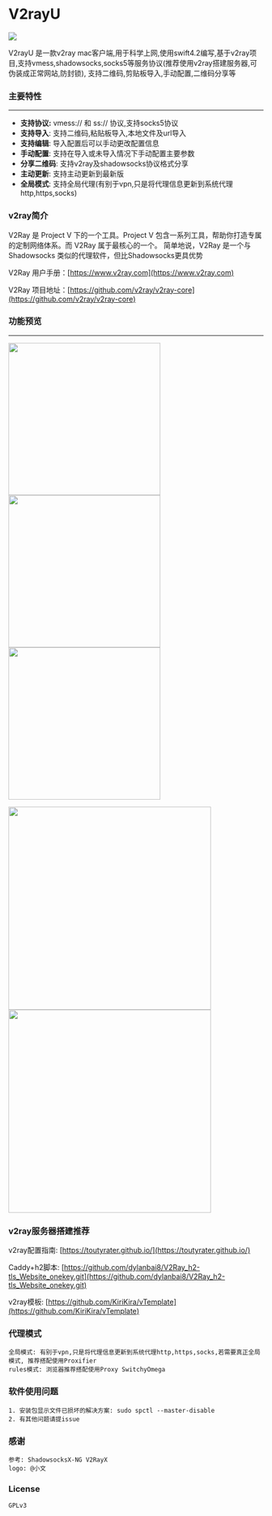 # V2rayU
![](https://github.com/yanue/V2rayU/blob/master/V2rayU/Assets.xcassets/AppIcon.appiconset/128.png?raw=true)

V2rayU 是一款v2ray mac客户端,用于科学上网,使用swift4.2编写,基于v2ray项目,支持vmess,shadowsocks,socks5等服务协议(推荐使用v2ray搭建服务器,可伪装成正常网站,防封锁), 支持二维码,剪贴板导入,手动配置,二维码分享等

### 主要特性
----
- **支持协议:** vmess:// 和 ss:// 协议,支持socks5协议
- **支持导入**: 支持二维码,粘贴板导入,本地文件及url导入
- **支持编辑**: 导入配置后可以手动更改配置信息
- **手动配置**: 支持在导入或未导入情况下手动配置主要参数
- **分享二维码**: 支持v2ray及shadowsocks协议格式分享
- **主动更新**: 支持主动更新到最新版
- **全局模式**: 支持全局代理(有别于vpn,只是将代理信息更新到系统代理http,https,socks)

### v2ray简介
   V2Ray 是 Project V 下的一个工具。Project V 包含一系列工具，帮助你打造专属的定制网络体系。而 V2Ray 属于最核心的一个。
简单地说，V2Ray 是一个与 Shadowsocks 类似的代理软件，但比Shadowsocks更具优势

V2Ray 用户手册：[https://www.v2ray.com](https://www.v2ray.com)

V2Ray 项目地址：[https://github.com/v2ray/v2ray-core](https://github.com/v2ray/v2ray-core)

### 功能预览
----
<p>
<img src="https://github.com/yanue/V2rayU/blob/master/screenshot/1.png?raw=true" height="300"/> 
<img src="https://github.com/yanue/V2rayU/blob/master/screenshot/4.png?raw=true" height="300"/> 
<img src="https://github.com/yanue/V2rayU/blob/master/screenshot/5.png?raw=true" height="300"/> 
</p>
<p>

<img src="https://github.com/yanue/V2rayU/blob/master/screenshot/2.png?raw=true" width="400"/> <img src="https://github.com/yanue/V2rayU/blob/master/screenshot/3.png?raw=true"  width="400"/>
</p>

### v2ray服务器搭建推荐

v2ray配置指南: [https://toutyrater.github.io/](https://toutyrater.github.io/)

Caddy+h2脚本: [https://github.com/dylanbai8/V2Ray_h2-tls_Website_onekey.git](https://github.com/dylanbai8/V2Ray_h2-tls_Website_onekey.git)

v2ray模板: [https://github.com/KiriKira/vTemplate](https://github.com/KiriKira/vTemplate)

### 代理模式
	全局模式: 有别于vpn,只是将代理信息更新到系统代理http,https,socks,若需要真正全局模式, 推荐搭配使用Proxifier
	rules模式: 浏览器推荐搭配使用Proxy SwitchyOmega

### 软件使用问题
	1. 安装包显示文件已损坏的解决方案: sudo spctl --master-disable
	2. 有其他问题请提issue

### 感谢
	参考: ShadowsocksX-NG V2RayX
	logo: @小文

### License
	GPLv3